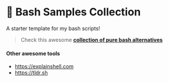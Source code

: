 # :shell: Bash Samples Collection
A starter template for my bash scripts!

> Check this awesome **[collection of pure bash alternatives][0]**

[0]: https://github.com/dylanaraps/pure-bash-bible

#### Other awesome tools

  - https://explainshell.com
  - https://tldr.sh
